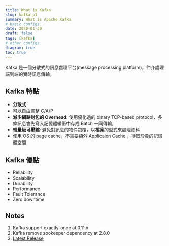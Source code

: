 ```yaml
---
title: What is Kafka
slug: kafka-p1
summary: What is Apache Kafka
# basic configs
date: 2020-01-30
draft: false
tags: [kafka]
# other configs
diagram: true
toc: true
---
```


Kafka 是一個分散式的訊息處理平台(message processing platform)，仲介處理端到端的實時訊息傳輸。

## Kafka 特點

- **分散式**
- 可以自由調整 C/A/P
- **減少網路封包的 Overhead**: 使用優化過的 binary TCP-based protocol，多條訊息會先寫入記憶體緩衝中存成 Batch 一同傳輸，
- **輕量級可壓縮**: 避免對訊息的物件包覆，以**檔案**的型式來處理資料
- 使用 OS 的 page cache，不需要額外 Applicaion Cache ，爭取珍貴的記憶體空間

## Kafka 優點

- Reliability
- Scalability
- Durability
- Performance
- Fault Tolerance
- Zero downtime

## Notes

1. Kafka support exactly-once at 0.11.x
1. Kafka remove zookeeper dependency at 2.8.0
1. [Latest Release](https://kafka.apache.org/documentation/)
